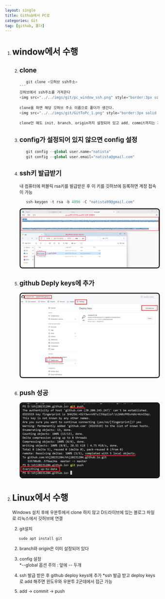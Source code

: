 ```yaml
---
layout: single
title: Github에서 PC로
categories: Git
tag: [github, 폴더]
---
```


1. # window에서 수행   
   
   2. ## clone
      ````s
         git clone <깃허브 ssh주소>
      ```   
      깃허브에서 ssh주소를 가져온다
      <img src="../../imgs/git/pc_window_ssh.png" style="border:3px solid black;border-radius:9px;width:600px">    
      
      clone을 하면 해당 깃허브 주소 이름으로 폴더가 생긴다. 
      <img src="../../imgs/git/GitToPc_1.png" style="border:3px solid black;border-radius:9px;width:600px">    
      
      clone만 해도 init, branch, origin까지 설정되어 있고 add, commit까지는 가능

   2. ## config가 설정되어 있지 않으면 config 설정
      ```s
         git config --global user.name="natista"
         git config --global user.email="natista@gmail.com"
      ```

   2. ## ssh키 발급받기   
      내 컴퓨터에 퍼블릭 rsa키를 발급받은 후 이 키를 깃허브에 등록하면 계정 접속이 가능
      ```s
         ssh-keygen -t rsa -b 4096 -C "natista99@gmail.com"
      ```
      <img src="../../imgs/git/GitToPc_2.png" style="border:3px solid black;border-radius:9px;width:600px">    

   2. ## github Deply keys에 추가
      <img src="../../imgs/git/GitToPc_3.png" style="border:3px solid black;border-radius:9px;width:600px">    

   2. ## push 성공
      <img src="../../imgs/git/GitToPc_4.png" style="border:3px solid black;border-radius:9px;width:600px">    

   
1. # Linux에서 수행
   Windows 설치 후에 우분투에서 clone 하지 않고 D드라이브에 있는 블로그 파일로 리눅스에서 깃허브에 연결

   2. git설치   
   ```s
      sudo apt install git
   ```   

   2. branch와 origin은 이미 설정되어 있다

   2. config 설정    
   *--global 옵션 주의 : 앞에 -- 두개   

   2. ssh 발급 받은 후 github deploy keys에 추가
   *ssh 발급 받고 deploy keys로 add 해주면 윈도우와 우분투 2군데에서 접근 가능

   2. add → commit → push
   